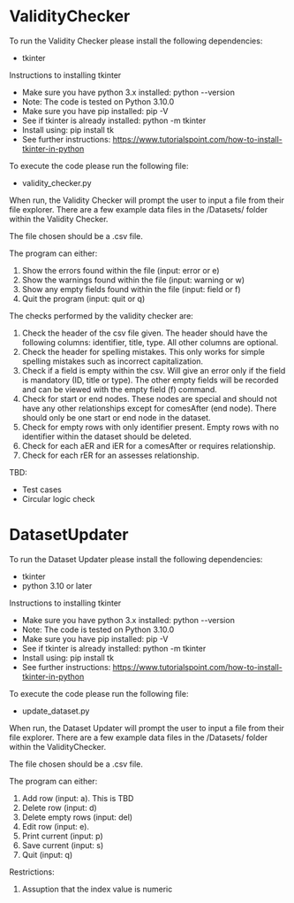# ValidityChecker

To run the Validity Checker please install the following dependencies:
- tkinter

Instructions to installing tkinter
- Make sure you have python 3.x installed: python --version
- Note: The code is tested on Python 3.10.0
- Make sure you have pip installed: pip -V
- See if tkinter is already installed: python -m tkinter
- Install using: pip install tk
- See further instructions: https://www.tutorialspoint.com/how-to-install-tkinter-in-python


To execute the code please run the following file:
- validity_checker.py

When run, the Validity Checker will prompt the user to input a file from their file explorer. There are a few example data files in the /Datasets/ folder within the Validity Checker.

The file chosen should be a .csv file. 

The program can either:
1. Show the errors found within the file (input: error or e)
2. Show the warnings found within the file (input: warning or w)
3. Show any empty fields found within the file (input: field or f)
3. Quit the program (input: quit or q)

The checks performed by the validity checker are:
1. Check the header of the csv file given. The header should have the following columns: identifier, title, type. All other columns are optional.
2. Check the header for spelling mistakes. This only works for simple spelling mistakes such as incorrect capitalization.
3. Check if a field is empty within the csv. Will give an error only if the field is mandatory (ID, title or type). The other empty fields will be recorded and can be viewed with the empty field (f) command.
4. Check for start or end nodes. These nodes are special and should not have any other relationships except for comesAfter (end node). There should only be one start or end node in the dataset.
5. Check for empty rows with only identifier present. Empty rows with no identifier within the dataset should be deleted.
6. Check for each aER and iER for a comesAfter or requires relationship.
7. Check for each rER for an assesses relationship.

TBD:
- Test cases
- Circular logic check 


# DatasetUpdater
To run the Dataset Updater please install the following dependencies:
- tkinter
- python 3.10 or later

Instructions to installing tkinter
- Make sure you have python 3.x installed: python --version
- Note: The code is tested on Python 3.10.0
- Make sure you have pip installed: pip -V
- See if tkinter is already installed: python -m tkinter
- Install using: pip install tk
- See further instructions: https://www.tutorialspoint.com/how-to-install-tkinter-in-python

To execute the code please run the following file:
- update_dataset.py

When run, the Dataset Updater will prompt the user to input a file from their file explorer. There are a few example data files in the /Datasets/ folder within the ValidityChecker.

The file chosen should be a .csv file. 

The program can either:
1. Add row (input: a). This is TBD
2. Delete row (input: d)
3. Delete empty rows (input: del)
4. Edit row (input: e). 
5. Print current (input: p)
6. Save current (input: s)
7. Quit (input: q)

Restrictions:
1. Assuption that the index value is numeric